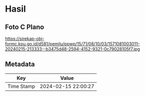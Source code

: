 # Hasil

## Foto C Plano

https://sirekap-obj-formc.kpu.go.id/d581/pemilu/ppwp/15/71/08/10/03/1571081003011-20240215-213333--b3475d48-2594-4152-9321-0c79028105f7.jpg


## Metadata

| Key        | Value               |
| ---------- | ------------------- |
| Time Stamp | 2024-02-15 22:00:27 |



